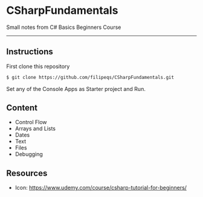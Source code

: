 # CSharpFundamentals

Small notes from C# Basics Beginners Course

---

## Instructions

First clone this repository

```bash
$ git clone https://github.com/filipeqs/CSharpFundamentals.git
```

Set any of the Console Apps as Starter project and Run.

## Content

- Control Flow
- Arrays and Lists
- Dates
- Text
- Files
- Debugging

## Resources

- Icon: https://www.udemy.com/course/csharp-tutorial-for-beginners/
